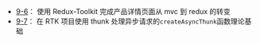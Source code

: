 
+ [9-6](https://github.com/Ethereal-bang/React_TS/tree/main/Ch_9%E3%80%90Redux-Toolkit%E3%80%91%E5%AE%8C%E6%88%90%E4%BA%A7%E5%93%81%E6%90%9C%E7%B4%A2%E4%B8%8E%E4%BA%A7%E5%93%81%E8%AF%A6%E6%83%85/9-6%E3%80%90Redux-Toolkit%E3%80%91createSlice%E3%80%81reducer%E3%80%81immer)：
  使用 Redux-Toolkit 完成产品详情页面从 mvc 到 redux 的转变
+ [9-7](https://github.com/Ethereal-bang/React_TS/tree/main/Ch_9%E3%80%90Redux-Toolkit%E3%80%91%E5%AE%8C%E6%88%90%E4%BA%A7%E5%93%81%E6%90%9C%E7%B4%A2%E4%B8%8E%E4%BA%A7%E5%93%81%E8%AF%A6%E6%83%85/9-7%E3%80%90%E6%A6%82%E5%BF%B5%E7%90%86%E8%A7%A3%E3%80%91createAsyncThunk%20%E7%90%86%E8%AE%BA%E5%9F%BA%E7%A1%80)：
  在 RTK 项目使用 thunk 处理异步请求的`createAsyncThunk`函数理论基础
